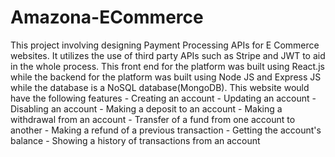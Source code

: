 # Amazona-ECommerce
This project involving designing Payment Processing APIs for E Commerce websites. It utilizes the use of third party APIs such as Stripe and JWT to aid in the whole process. This front end for the platform was built using React.js while the backend for the platform was built using Node JS and Express JS while the database is a NoSQL database(MongoDB). This website would have the following features - Creating an account - Updating an account - Disabling an account - Making a deposit to an account - Making a withdrawal from an account - Transfer of a fund from one account to another - Making a refund of a previous transaction - Getting the account's balance - Showing a history of transactions from an account
